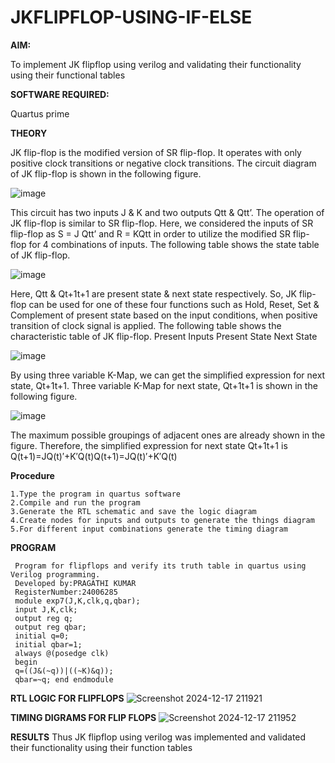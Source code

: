 # JKFLIPFLOP-USING-IF-ELSE

**AIM:** 

To implement  JK flipflop using verilog and validating their functionality using their functional tables

**SOFTWARE REQUIRED:**

Quartus prime

**THEORY**

JK flip-flop is the modified version of SR flip-flop. It operates with only positive clock transitions or negative clock transitions. The circuit diagram of JK flip-flop is shown in the following figure.

![image](https://github.com/naavaneetha/JKFLIPFLOP-USING-IF-ELSE/assets/154305477/a649c30b-232b-4558-b188-fd6c09845180)


This circuit has two inputs J & K and two outputs Qtt & Qtt’. The operation of JK flip-flop is similar to SR flip-flop. Here, we considered the inputs of SR flip-flop as S = J Qtt’ and R = KQtt in order to utilize the modified SR flip-flop for 4 combinations of inputs. The following table shows the state table of JK flip-flop.

![image](https://github.com/naavaneetha/JKFLIPFLOP-USING-IF-ELSE/assets/154305477/c4360742-e8a8-4937-b089-c46c0433f9a3)

 
Here, Qtt & Qt+1t+1 are present state & next state respectively. So, JK flip-flop can be used for one of these four functions such as Hold, Reset, Set & Complement of present state based on the input conditions, when positive transition of clock signal is applied. The following table shows the characteristic table of JK flip-flop. Present Inputs Present State Next State
 
![image](https://github.com/naavaneetha/JKFLIPFLOP-USING-IF-ELSE/assets/154305477/6c275261-a6d5-4c37-a3a7-1e88ca11c4cd)

By using three variable K-Map, we can get the simplified expression for next state, Qt+1t+1. Three variable K-Map for next state, Qt+1t+1 is shown in the following figure.
 
![image](https://github.com/naavaneetha/JKFLIPFLOP-USING-IF-ELSE/assets/154305477/5174f41b-0ce0-4329-a372-6d1943ea6673)

The maximum possible groupings of adjacent ones are already shown in the figure. Therefore, the simplified expression for next state Qt+1t+1 is Q(t+1)=JQ(t)′+K′Q(t)Q(t+1)=JQ(t)′+K′Q(t)

**Procedure**

```
1.Type the program in quartus software
2.Compile and run the program
3.Generate the RTL schematic and save the logic diagram
4.Create nodes for inputs and outputs to generate the things diagram
5.For different input combinations generate the timing diagram
```

**PROGRAM**

```
 Program for flipflops and verify its truth table in quartus using Verilog programming.
 Developed by:PRAGATHI KUMAR
 RegisterNumber:24006285
 module exp7(J,K,clk,q,qbar);
 input J,K,clk;
 output reg q;
 output reg qbar;
 initial q=0;
 initial qbar=1;
 always @(posedge clk)
 begin
 q=((J&(~q))|((~K)&q));
 qbar=~q; end endmodule
```

**RTL LOGIC FOR FLIPFLOPS**
![Screenshot 2024-12-17 211921](https://github.com/user-attachments/assets/b20c85a2-0ac2-486c-8425-32cdbeb9f460)


**TIMING DIGRAMS FOR FLIP FLOPS**
![Screenshot 2024-12-17 211952](https://github.com/user-attachments/assets/608a8041-9092-43b7-879b-f96ec23fa999)


**RESULTS**
 Thus JK flipflop using verilog was implemented and validated their functionality using their function tables
